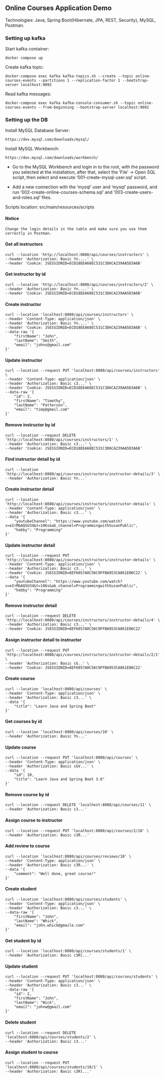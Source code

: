 ## Online Courses Application Demo

Technologies: Java, Spring Boot(Hibernate, JPA, REST, Security), MySQL, Postman.

### Setting up kafka

Start kafka container:
```
docker compose up
```

Create kafka topic:
```
docker-compose exec kafka kafka-topics.sh --create --topic online-courses-events --partitions 1 --replication-factor 1 --bootstrap-server localhost:9092
```

Read kafka messages:
```
docker-compose exec kafka kafka-console-consumer.sh --topic online-courses-events --from-beginning --bootstrap-server localhost:9092
```

### Setting up the DB

Install MySQL Database Server:
```
https://dev.mysql.com/downloads/mysql/
```

Install MySQL Workbench:
```
https://dev.mysql.com/downloads/workbench/
```

- Go to the MySQL Workbench and login in to the root, with the password you selected at the installation, 
after that, select the ‘File’ -> Open SQL script,  then select and execute ‘001-create-mysql-user.sql’ script.

- Add a new connection with the ‘mysql’ user and ‘mysql’ password, and run ‘002-create-online-courses-schema.sql’ and ‘003-create-users-and-roles.sql’ files.

Scripts location: src/main/resources/scripts

#### Notice
```
Change the login details in the table and make sure you use them correctly in Postman.
```


#### Get all instructors
```
curl --location 'http://localhost:8080/api/courses/instructors' \
--header 'Authorization: Basic Yn....' \
--header 'Cookie: JSESSIONID=ECD18EEA68EC531C3D6CA239AA5D3A6B'
```

#### Get instructor by id
```
curl --location 'http://localhost:8080/api/courses/instructors/2' \
--header 'Authorization: Basic Yn....' \
--header 'Cookie: JSESSIONID=ECD18EEA68EC531C3D6CA239AA5D3A6B'
```

#### Create instructor
```
curl --location 'localhost:8080/api/courses/instructors' \
--header 'Content-Type: application/json' \
--header 'Authorization: Basic Yn....' \
--header 'Cookie: JSESSIONID=ECD18EEA68EC531C3D6CA239AA5D3A6B' \
--data-raw '{
    "firstName": "John",
    "lastName": "Smith",
    "email": "johns@gmail.com"
}'
```

#### Update instructor
```
curl --location --request PUT 'localhost:8080/api/courses/instructors' \
--header 'Content-Type: application/json' \
--header 'Authorization: Basic c3...' \
--header 'Cookie: JSESSIONID=ECD18EEA68EC531C3D6CA239AA5D3A6B' \
--data-raw '{
    "id": 2,
    "firstName": "Timothy",
    "lastName": "Patterson",
    "email": "timp@gmail.com"
}'
```

#### Remove instructor by id
```
curl --location --request DELETE 'http://localhost:8080/api/courses/instructors/1' \
--header 'Authorization: Basic c3...' \
--header 'Cookie: JSESSIONID=ECD18EEA68EC531C3D6CA239AA5D3A6B'
```

#### Find instructor detail by id
```
curl --location 'http://localhost:8080/api/courses/instructors/instructor-details/3' \
--header 'Authorization: Basic Yn...'
```

#### Create instructor detail
```
curl --location 'http://localhost:8080/api/courses/instructors/instructor-details' \
--header 'Content-Type: application/json' \
--header 'Authorization: Basic c3...' \
--data '{
    "youtubeChannel": "https://www.youtube.com/watch?v=eIrMbAQSU34&t=106s&ab_channel=ProgrammingwithSusanPublic",
    "hobby": "Programming"
}'
```

#### Update instructor detail
```
curl --location --request PUT 'http://localhost:8080/api/courses/instructors/instructor-details' \
--header 'Content-Type: application/json' \
--header 'Authorization: Basic c3...' \
--header 'Cookie: JSESSIONID=6EF6057A0C56C9FFBA953CA861E06C22' \
--data '{
    "youtubeChannel": "https://www.youtube.com/watch?v=eIrMbAQSU34&t=106s&ab_channel=ProgrammingwithSusanPublic",
    "hobby": "Programming"
}'
```

#### Remove instructor detail
```
curl --location --request DELETE 'http://localhost:8080/api/courses/instructors/instructor-details/4' \
--header 'Authorization: Basic c3...' \
--header 'Cookie: JSESSIONID=6EF6057A0C56C9FFBA953CA861E06C22'
```

#### Assign instructor detail to instructor
```
curl --location --request PUT 'http://localhost:8080/api/courses/instructors/instructor-details/2/1' \
--header 'Authorization: Basic cG..' \
--header 'Cookie: JSESSIONID=6EF6057A0C56C9FFBA953CA861E06C22'
```

#### Create course
```
curl --location 'localhost:8080/api/courses' \
--header 'Content-Type: application/json' \
--header 'Authorization: Basic c3...' \
--data '{
    "title": "Learn Java and Spring Boot"
}'
```

#### Get courses by id
```
curl --location 'localhost:8080/api/courses/10' \
--header 'Authorization: Basic Yn...'
```

#### Update course
```
curl --location --request PUT 'localhost:8080/api/courses' \
--header 'Content-Type: application/json' \
--header 'Authorization: Basic cGV...' \
--data '{
    "id": 10,
    "title": "Learn Java and Spring Boot 3.6"
}'
```

#### Remove course by id
```
curl --location --request DELETE 'localhost:8080/api/courses/11' \
--header 'Authorization: Basic c3...'
```

#### Assign course to instructor
```
curl --location --request PUT 'localhost:8080/api/courses/2/10' \
--header 'Authorization: Basic c3R...'
```

#### Add review to course
```
curl --location 'localhost:8080/api/courses/reviews/10' \
--header 'Content-Type: application/json' \
--header 'Authorization: Basic c3R...' \
--data '{
    "comment": "Well done, great course!"
}'
```

#### Create student
```
curl --location 'localhost:8080/api/courses/students' \
--header 'Content-Type: application/json' \
--header 'Authorization: Basic c3...' \
--data-raw '{
    "firstName": "John",
    "lastName": "Whick",
    "email": "john.whick@gmaile.com"
}'
```

#### Get student by id
```
curl --location 'localhost:8080/api/courses/students/1' \
--header 'Authorization: Basic c3Rl...'
```

#### Update student
```
curl --location --request PUT 'localhost:8080/api/courses/students' \
--header 'Content-Type: application/json' \
--header 'Authorization: Basic c3...' \
--data-raw '{
    "id": 2,
    "firstName": "John",
    "lastName": "Wick",
    "email": "johnw@gmail.com"
}'
```

#### Delete student
```
curl --location --request DELETE 'localhost:8080/api/courses/students/2' \
--header 'Authorization: Basic c3...'
```

#### Assign student to course
```
curl --location --request PUT 'localhost:8080/api/courses/students/10/1' \
--header 'Authorization: Basic c3Rl...'
```




